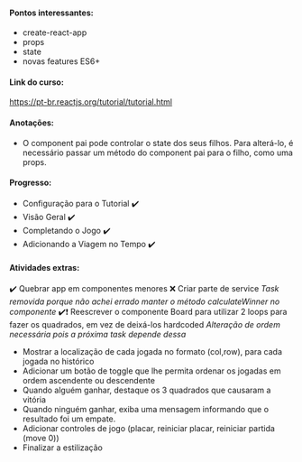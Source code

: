 #### Pontos interessantes:
- create-react-app
- props
- state
- novas features ES6+

#### Link do curso:
https://pt-br.reactjs.org/tutorial/tutorial.html

#### Anotações:
- O component pai pode controlar o state dos seus filhos. Para alterá-lo, é necessário passar um método do component pai para o filho, como uma props.

#### Progresso:
- Configuração para o Tutorial :heavy_check_mark:
- Visão Geral :heavy_check_mark:
- Completando o Jogo :heavy_check_mark:
- Adicionando a Viagem no Tempo :heavy_check_mark:

#### Atividades extras:
:heavy_check_mark: Quebrar app em componentes menores
:x: Criar parte de service
*Task removida porque não achei errado manter o método calculateWinner no componente*
:heavy_check_mark::heavy_exclamation_mark: Reescrever o componente Board para utilizar 2 loops para fazer os quadrados, em vez de deixá-los hardcoded 
*Alteração de ordem necessária pois a próxima task depende dessa* 
- Mostrar a localização de cada jogada no formato (col,row), para cada jogada no histórico
- Adicionar um botão de toggle que lhe permita ordenar os jogadas em ordem ascendente ou descendente
- Quando alguém ganhar, destaque os 3 quadrados que causaram a vitória
- Quando ninguém ganhar, exiba uma mensagem informando que o resultado foi um empate.
- Adicionar controles de jogo (placar, reiniciar placar, reiniciar partida (move 0))
- Finalizar a estilização